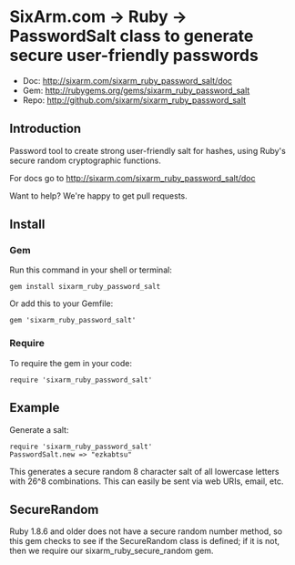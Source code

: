 # SixArm.com → Ruby → <br> PasswordSalt class to generate secure user-friendly passwords

* Doc: <http://sixarm.com/sixarm_ruby_password_salt/doc>
* Gem: <http://rubygems.org/gems/sixarm_ruby_password_salt>
* Repo: <http://github.com/sixarm/sixarm_ruby_password_salt>
<!--HEADER-SHUT-->


## Introduction

Password tool to create strong user-friendly salt for hashes,
using Ruby's secure random cryptographic functions.

For docs go to <http://sixarm.com/sixarm_ruby_password_salt/doc>

Want to help? We're happy to get pull requests.


<!--INSTALL-OPEN-->

## Install

### Gem

Run this command in your shell or terminal:

    gem install sixarm_ruby_password_salt

Or add this to your Gemfile:

    gem 'sixarm_ruby_password_salt'

### Require

To require the gem in your code:

    require 'sixarm_ruby_password_salt'

<!--INSTALL-SHUT-->


## Example

Generate a salt:

    require 'sixarm_ruby_password_salt'
    PasswordSalt.new => "ezkabtsu"

This generates a secure random 8 character salt
of all lowercase letters with 26^8 combinations.
This can easily be sent via web URIs, email, etc.


## SecureRandom

Ruby 1.8.6 and older does not have a secure random number method,
so this gem checks to see if the SecureRandom class is defined;
if it is not, then we require our sixarm_ruby_secure_random gem.

